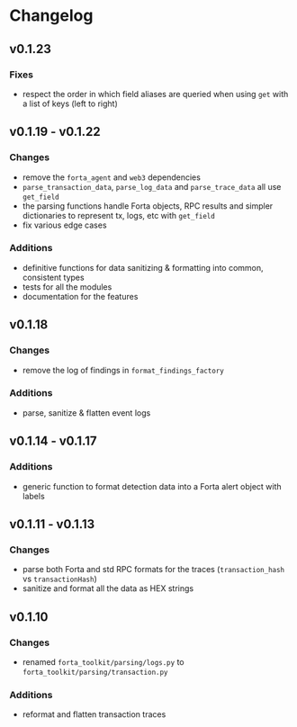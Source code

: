 # Changelog

## v0.1.23

### Fixes

- respect the order in which field aliases are queried when using `get` with a list of keys (left to right)

## v0.1.19 - v0.1.22

### Changes

- remove the `forta_agent` and `web3` dependencies
- `parse_transaction_data`, `parse_log_data` and `parse_trace_data` all use `get_field`
- the parsing functions handle Forta objects, RPC results and simpler dictionaries to represent tx, logs, etc with `get_field`
- fix various edge cases

### Additions

- definitive functions for data sanitizing & formatting into common, consistent types
- tests for all the modules
- documentation for the features

## v0.1.18

### Changes

- remove the log of findings in `format_findings_factory`

### Additions

- parse, sanitize & flatten event logs

## v0.1.14 - v0.1.17

### Additions

- generic function to format detection data into a Forta alert object with labels

## v0.1.11 - v0.1.13

### Changes

- parse both Forta and std RPC formats for the traces (`transaction_hash` vs `transactionHash`)
- sanitize and format all the data as HEX strings

## v0.1.10

### Changes

- renamed `forta_toolkit/parsing/logs.py` to `forta_toolkit/parsing/transaction.py`

### Additions

- reformat and flatten transaction traces
